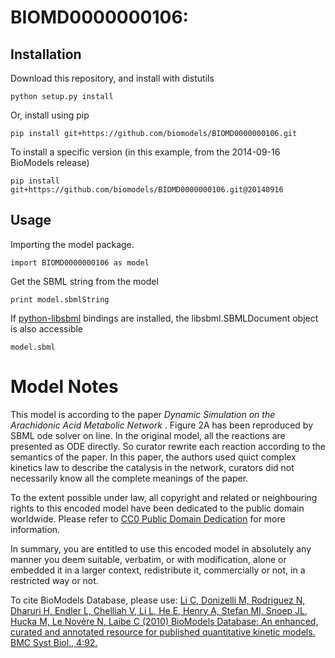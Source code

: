 # BIOMD0000000106: 

## Installation

Download this repository, and install with distutils

`python setup.py install`

Or, install using pip

`pip install git+https://github.com/biomodels/BIOMD0000000106.git`

To install a specific version (in this example, from the 2014-09-16 BioModels release)

`pip install git+https://github.com/biomodels/BIOMD0000000106.git@20140916`

## Usage

Importing the model package.

`import BIOMD0000000106 as model`

Get the SBML string from the model

`print model.sbmlString`

If [python-libsbml](https://pypi.python.org/pypi/python-libsbml) bindings are
installed, the libsbml.SBMLDocument object is also accessible

`model.sbml`


# Model Notes


This model is according to the paper _Dynamic Simulation on the Arachidonic
Acid Metabolic Network_ . Figure 2A has been reproduced by SBML ode solver on
line. In the original model, all the reactions are presented as ODE directly.
So curator rewrite each reaction according to the semantics of the paper. In
this paper, the authors used quict complex kinetics law to describe the
catalysis in the network, curators did not necessarily know all the complete
meanings of the paper.

  

To the extent possible under law, all copyright and related or neighbouring
rights to this encoded model have been dedicated to the public domain
worldwide. Please refer to [CC0 Public Domain
Dedication](http://creativecommons.org/publicdomain/zero/1.0/) for more
information.

In summary, you are entitled to use this encoded model in absolutely any
manner you deem suitable, verbatim, or with modification, alone or embedded it
in a larger context, redistribute it, commercially or not, in a restricted way
or not.

  

To cite BioModels Database, please use: [Li C, Donizelli M, Rodriguez N,
Dharuri H, Endler L, Chelliah V, Li L, He E, Henry A, Stefan MI, Snoep JL,
Hucka M, Le Novère N, Laibe C (2010) BioModels Database: An enhanced, curated
and annotated resource for published quantitative kinetic models. BMC Syst
Biol., 4:92.](http://www.ncbi.nlm.nih.gov/pubmed/20587024)


